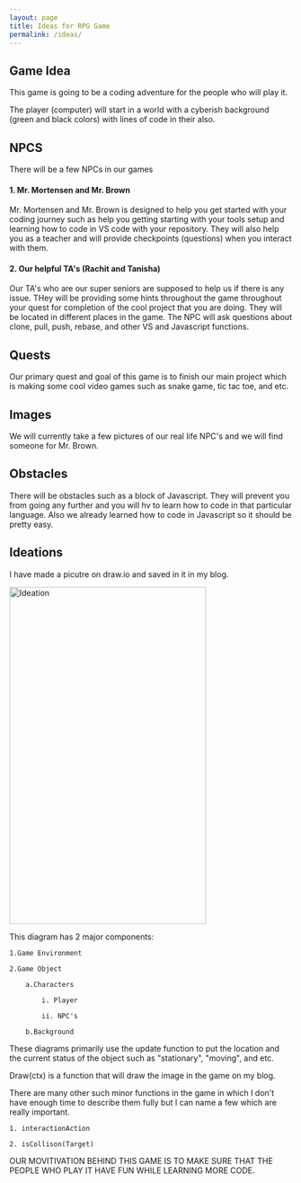 ```yaml
---
layout: page
title: Ideas for RPG Game 
permalink: /ideas/
---
```


## Game Idea 

This game is going to be a coding adventure for the people who will play it.

The player (computer) will start in a world with a cyberish background (green and black colors) with lines of code in their also.

## NPCS 

There will be a few NPCs in our games

#### 1. Mr. Mortensen and Mr. Brown 

Mr. Mortensen and Mr. Brown is designed to help you get started with your coding journey such as help you getting starting with your tools setup and learning how to code in VS code with your repository.
They will also help you as a teacher and will provide checkpoints (questions) when you interact with them. 

#### 2. Our helpful TA's (Rachit and Tanisha)

Our TA's who are our super seniors are supposed to help us if there is any issue. THey will be providing some hints throughout the game throughout your quest for completion of the cool project that you are doing. They will be located in different places in the game. The NPC will ask questions about clone, pull, push, rebase, and other VS and Javascript functions. 

## Quests 

Our primary quest and goal of this game is to finish our main project which is making some cool video games such as snake game, tic tac toe, and etc. 

## Images

We will currently take a few pictures of our real life NPC's and we will find someone for Mr. Brown. 

## Obstacles

There will be obstacles such as a block of Javascript. They will prevent you from going any further and you will hv to learn how to code in that particular language. Also we already learned how to code in Javascript so it should be pretty easy. 

## Ideations 

I have made a picutre on draw.io and saved in it in my blog. 

<img alt ="Ideation" src="https://github.com/user-attachments/assets/c5407476-0fa6-4c43-9e60-6507c74d33a6" width="350" height="600">   

This diagram has 2 major  components: 

    1.Game Environment  

    2.Game Object

        a.Characters 

            i. Player 

            ii. NPC's

        b.Background

These diagrams primarily use the update function to put the location and the current status of the object such as "stationary", "moving", and etc. 

Draw(ctx) is a function that will draw the image in the game on my blog. 

There are many other such minor functions in the game in which I don't have enough time to describe them fully but I can name a few which are really important. 

    1. interactionAction

    2. isCollison(Target)
    
OUR MOVITIVATION BEHIND THIS GAME IS TO MAKE SURE THAT THE PEOPLE WHO PLAY IT HAVE FUN WHILE LEARNING MORE CODE.
